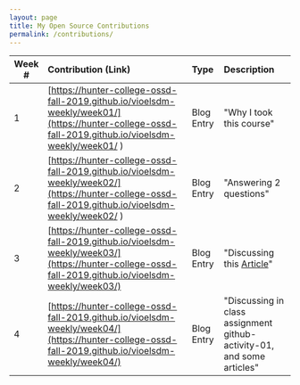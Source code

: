 ```yaml
---
layout: page
title: My Open Source Contributions
permalink: /contributions/
---
```


<!--
Type of the contribution should be "Wikipedia edit", "OpenStreet Map feature", "Project Documentation", "Project Code", "Blog Edit", etc.

The description should include a brief summary of what you did.

Replace the first row below with your contribution.

-->





| Week #       | Contribution (Link)  | Type  | Description |
|---|:---|:---|:---|
|  1   | [https://hunter-college-ossd-fall-2019.github.io/vioelsdm-weekly/week01/](https://hunter-college-ossd-fall-2019.github.io/vioelsdm-weekly/week01/ )    | Blog Entry   |   "Why I took this course"   |
|  2   | [https://hunter-college-ossd-fall-2019.github.io/vioelsdm-weekly/week02/](https://hunter-college-ossd-fall-2019.github.io/vioelsdm-weekly/week02/ )    | Blog Entry   |    "Answering 2 questions"  |
|   3  | [https://hunter-college-ossd-fall-2019.github.io/vioelsdm-weekly/week03/](https://hunter-college-ossd-fall-2019.github.io/vioelsdm-weekly/week03/)   |  Blog Entry   |  "Discussing this [Article](https://www.techrepublic.com/blog/10-things/10-things-you-should-know-about-open-source-before-you-use-it)"    |
|   4  | [https://hunter-college-ossd-fall-2019.github.io/vioelsdm-weekly/week04/](https://hunter-college-ossd-fall-2019.github.io/vioelsdm-weekly/week04/)   |  Blog Entry   |  "Discussing in class assignment github-activity-01, and some articles" |
